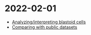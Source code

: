 # 2022-02-01

- [Analyzing/interpreting blastoid cells](http://htmlpreview.github.io/?https://github.com/jlduan/Human_blastoid/blob/master/notebooks/archived/2022-02-01/analyze_blastoids.html)
- [Comparing with public datasets](http://htmlpreview.github.io/?https://github.com/jlduan/Human_blastoid/blob/master/notebooks/archived/2022-02-01/compare_blastoids.html)
